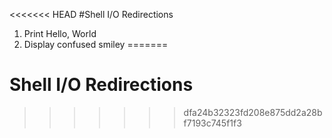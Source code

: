 <<<<<<< HEAD
#Shell I/O Redirections
1. Print Hello, World
2. Display confused  smiley 
=======
# Shell I/O Redirections
>>>>>>> dfa24b32323fd208e875dd2a28bf7193c745f1f3
